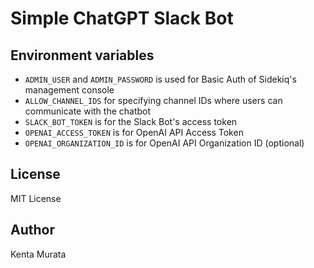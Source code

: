 # Simple ChatGPT Slack Bot

## Environment variables

* `ADMIN_USER` and `ADMIN_PASSWORD` is used for Basic Auth of Sidekiq's management console
* `ALLOW_CHANNEL_IDS` for specifying channel IDs where users can communicate with the chatbot
* `SLACK_BOT_TOKEN` is for the Slack Bot's access token
* `OPENAI_ACCESS_TOKEN` is for OpenAI API Access Token
* `OPENAI_ORGANIZATION_ID` is for OpenAI API Organization ID (optional)

## License

MIT License

## Author

Kenta Murata
